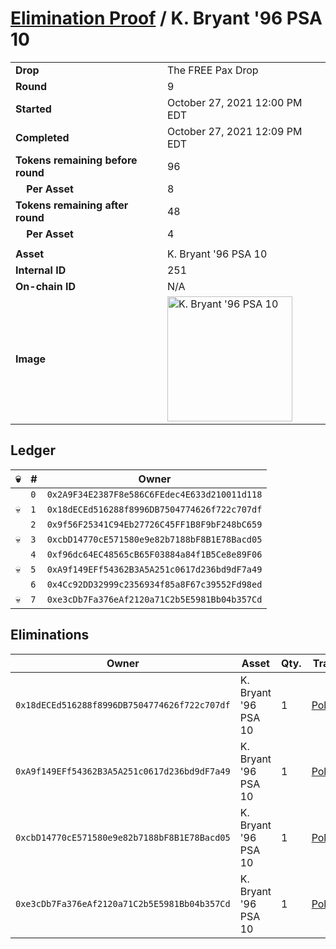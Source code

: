 # [Elimination Proof](./readme.md) / K. Bryant &#039;96 PSA 10

|||
|---|---|
| **Drop** | The FREE Pax Drop |
| **Round** | 9 |
| **Started** | October 27, 2021 12:00 PM EDT |
| **Completed** | October 27, 2021 12:09 PM EDT |
| **Tokens remaining before round** | 96 |
| **&nbsp;&nbsp;&nbsp;&nbsp;Per Asset** | 8 |
| **Tokens remaining after round** | 48 |
| **&nbsp;&nbsp;&nbsp;&nbsp;Per Asset** | 4 |
| | |
| **Asset** | K. Bryant &#039;96 PSA 10 |
| **Internal ID** | 251 |
| **On-chain ID** | N/A |
| **Image** | <img src="https://tcdn.blokpax.com/94aa4804-2e38-4fa3-87ed-d0dead901d21/f4ffcc6de6b3d5e4ed55bbf31529746653e3d9739e41fbbae636ae44904bc3cc.jpg" height="200" alt="K. Bryant &#039;96 PSA 10" /> |

## Ledger

| 💀 | # | Owner |
| --- | --- | --- |
|  | `0` | `0x2A9F34E2387F8e586C6FEdec4E633d210011d118` |
| 💀 | `1` | `0x18dECEd516288f8996DB7504774626f722c707df` |
|  | `2` | `0x9f56F25341C94Eb27726C45FF1B8F9bF248bC659` |
| 💀 | `3` | `0xcbD14770cE571580e9e82b7188bF8B1E78Bacd05` |
|  | `4` | `0xf96dc64EC48565cB65F03884a84f1B5Ce8e89F06` |
| 💀 | `5` | `0xA9f149EFf54362B3A5A251c0617d236bd9dF7a49` |
|  | `6` | `0x4Cc92DD32999c2356934f85a8F67c39552Fd98ed` |
| 💀 | `7` | `0xe3cDb7Fa376eAf2120a71C2b5E5981Bb04b357Cd` |


## Eliminations

| Owner | Asset | Qty. | Transaction |
| --- | --- | --- | --- |
| `0x18dECEd516288f8996DB7504774626f722c707df` | K. Bryant '96 PSA 10 | 1 | [Polygonscan](https://polygonscan.com/tx/0x4cf58fe263d9e11dfab34b6489d3cbcc8f88d048b6c89252dced2dcaec63f7ed) |
| `0xA9f149EFf54362B3A5A251c0617d236bd9dF7a49` | K. Bryant '96 PSA 10 | 1 | [Polygonscan](https://polygonscan.com/tx/0x38f69c7616a526ac8be8a3d6fb30662df8d92a0c1cc852c50affa21ce2f99515) |
| `0xcbD14770cE571580e9e82b7188bF8B1E78Bacd05` | K. Bryant '96 PSA 10 | 1 | [Polygonscan](https://polygonscan.com/tx/0xf83f29571ce928d1b35ff0c9cd7c4a00a6894f764a30acebb83c8fd9bcbd9418) |
| `0xe3cDb7Fa376eAf2120a71C2b5E5981Bb04b357Cd` | K. Bryant '96 PSA 10 | 1 | [Polygonscan](https://polygonscan.com/tx/0xc5226ca60102abcb90e8d089eb600765d12a95cc485c6c7b2870992d94f7cfb0) |
